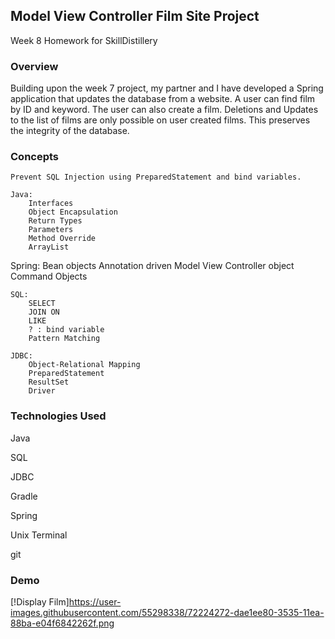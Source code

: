## Model View Controller Film Site Project

Week 8 Homework for SkillDistillery

### Overview

Building upon the week 7 project, my partner and I have developed a Spring application
that updates the database from a website. A user can find film by ID and keyword. The user can also create a film.
Deletions and Updates to the list of films are only possible on user created films. This preserves the integrity of the database.


### Concepts

	Prevent SQL Injection using PreparedStatement and bind variables.

	Java:
		Interfaces
		Object Encapsulation
		Return Types
		Parameters
		Method Override
		ArrayList

  Spring:
    Bean objects
    Annotation driven Model View Controller object
    Command Objects

	SQL:
		SELECT
		JOIN ON
		LIKE
		? : bind variable
		Pattern Matching

	JDBC:
		Object-Relational Mapping
		PreparedStatement
		ResultSet
		Driver


### Technologies Used

Java

SQL

JDBC

Gradle

Spring

Unix Terminal

git


### Demo

[!Display Film]<https://user-images.githubusercontent.com/55298338/72224272-dae1ee80-3535-11ea-88ba-e04f6842262f.png>
